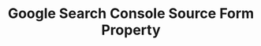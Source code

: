 ---
# -------------------------- #
#     USING THIS TEMPLATE    #
# -------------------------- #

## NEED HELP USING THIS TEMPLATE? SEE:
## https://docs-about-stitch-docs.netlify.com/reference/connect-templates/destination-form-property/
## FOR INSTRUCTIONS & REFERENCE INFO


# -------------------------- #
#        CONTENT TYPE        #
# -------------------------- #

product-type: "connect"
content-type: "api-form"
form-type: "source"
key: "source-form-properties-google-search-console-object"


# -------------------------- #
#        OBJECT INFO         #
# -------------------------- #

title: "Google Search Console Source Form Property"
api-type: "platform.google-search-console"
display-name: "Google Search Console"

source-type: "saas"
docs-name: "google-search-console" # This should be whatever integration.name is. Ex: LinkedIn Ads is linkedin-ads


# -------------------------- #
#      OBJECT ATTRIBUTES     #
# -------------------------- #

uses-start-date: true

# Only source-specific attributes need to be listed here.
# The following attributes are considered common,
# and therefore don't need to be listed:
# anchor_time, cron_expression, frequency_in_minutes, image_version, start_date 

object-attributes:
  - name: "site_urls"
    type: "string"
    required: true
    description: |
      The domains and websites that belong to your organization. The URLs should be comma delimited and begin with `https://` or `http://`. Refer to the [{{ form-property.display-name }} documentation]({{ doc-link | append: "#set-up-console" }}) for instructions on how to set these URLs up in your {{ form-property.display-name }} account.
    value: "https://yoursite.com, http://yourothersite.com"


# -------------------------- #
#       OAUTH PROPERTIES     #
# -------------------------- #

oauth-link: "https://developers.google.com/webmaster-tools/search-console-api-original/v3/how-tos/authorizing"

oauth-description: ""

oauth-attributes:
  - name: "client_id"
    type: "string"
    required: true
    credential: true
    description: |
      Your {{ form-property.display-name }} OAuth application's client ID, obtained when you create an OAuth app with Google. Refer to [Google's documentation](https://developers.google.com/identity/protocols/oauth2){:target="new"} for more info.
    value: "<YOUR_OAUTH_CLIENT_ID>"

  - name: "client_secret"
    type: "string"
    required: true
    credential: true
    description: |
      Your {{ form-property.display-name }} OAuth application's client secret, obtained when you create an OAuth app with Google. Refer to [Google's documentation](https://developers.google.com/identity/protocols/oauth2){:target="new"} for more info.
    value: "<YOUR_OAUTH_CLIENT_SECRET>"

  - name: "refresh_token"
    type: "string"
    required: true
    credential: true
    description: |
      A long-lived token, used to generate new {{ form-property.display-name }} access tokens when old ones expire.
    value: "<REFRESH_TOKEN>"
---